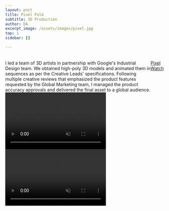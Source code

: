```yaml
---
layout: post
title: Pixel Fold
subtitle: 3D Production
author: DA
excerpt_image: /assets/images/pixel.jpg
top: 1
sidebar: []

---
```


<div class="post-except" style="display:flex; flex-direction: column">
<div style=" margin-right:20px; margin-top:20px;display: flex;width: 100%;">
I led a team of 3D artists in partnership with Google's Industrial Design team. We obtained high-poly 3D models and animated them in sequences as per the Creative Leads' specifications. Following multiple creative reviews that emphasized the product features requested by the Global Marketing team, I managed the product accuracy approvals and delivered the final asset to a global audience.
<a href="https://store.google.com/config/google_pixel_watch" target="_blank">Pixel Watch</a>
</div>
<div style=" display:flex;flex-direction: column;width:100%;">
<video width="320" height="180" controls autoplay muted>
  <source src="/assets/images/camera1.mp4" type="video/mp4" >
Your browser does not support the video tag.
</video>
<!-- <div>
<div style="flex: 1;"> -->
<video width="320" height="180" controls autoplay muted>
  <source src="/assets/images/camera2.mp4" type="video/mp4" >
Your browser does not support the video tag.
</video>
<div>
<div>